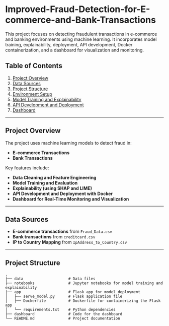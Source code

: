 # Improved-Fraud-Detection-for-E-commerce-and-Bank-Transactions


This project focuses on detecting fraudulent transactions in e-commerce and banking environments using machine learning. It incorporates model training, explainability, deployment, API development, Docker containerization, and a dashboard for visualization and monitoring.

## Table of Contents

1. [Project Overview](#project-overview)
2. [Data Sources](#data-sources)
3. [Project Structure](#project-structure)
4. [Environment Setup](#environment-setup)
5. [Model Training and Explainability](#model-training-and-explainability)
6. [API Development and Deployment](#api-development-and-deployment)
7. [Dashboard](#dashboard)

---

## Project Overview

The project uses machine learning models to detect fraud in:
- **E-commerce Transactions**
- **Bank Transactions**

Key features include:
- **Data Cleaning and Feature Engineering**
- **Model Training and Evaluation**
- **Explainability (using SHAP and LIME)**
- **API Development and Deployment with Docker**
- **Dashboard for Real-Time Monitoring and Visualization**

---

## Data Sources

- **E-commerce transactions** from `Fraud_Data.csv`
- **Bank transactions** from `creditcard.csv`
- **IP to Country Mapping** from `IpAddress_to_Country.csv`

---

## Project Structure

```plaintext
.
├── data                    # Data files
├── notebooks               # Jupyter notebooks for model training and explainability
├── app                     # Flask app for model deployment
│   ├── serve_model.py      # Flask application file
│   ├── Dockerfile          # Dockerfile for containerizing the Flask app
│   └── requirements.txt    # Python dependencies
├── dashboard               # Code for the dashboard
└── README.md               # Project documentation
